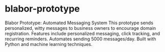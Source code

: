 # blabor-prototype
Blabor Prototype: Automated Messaging System  This prototype sends personalized, witty messages to business owners to encourage domain registration. Features include personalized messaging, click tracking, and recurring reminders. Automates sending 5000 messages/day. Built with Python and machine learning techniques.
